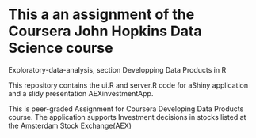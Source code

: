 # This a an assignment of the Coursera John Hopkins Data Science course
Exploratory-data-analysis, section Developping Data Products in R

This repository contains the ui.R and server.R code for aShiny application and a slidy presentation AEXinvestmentApp.

This is peer-graded Assignment for Coursera Developing Data Products course. 
The application supports Investment decisions in stocks listed at the Amsterdam Stock Exchange(AEX)

